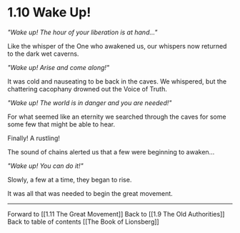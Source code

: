 # 1.10 Wake Up!
_"Wake up! The hour of your liberation is at hand..."_

Like the whisper of the One who awakened us, our whispers now returned to the dark wet caverns. 

_"Wake up! Arise and come along!"_

It was cold and nauseating to be back in the caves. We whispered, but the chattering cacophany drowned out the Voice of Truth. 

_"Wake up! The world is in danger and you are needed!"_

For what seemed like an eternity we searched through the caves for some some few that might be able to hear. 

Finally! A rustling! 

The sound of chains alerted us that a few were beginning to awaken... 

_"Wake up! You can do it!"_

Slowly, a few at a time, they began to rise.

It was all that was needed to begin the great movement. 

___

Forward to [[1.11 The Great Movement]]
Back to [[1.9 The Old Authorities]]
Back to table of contents [[The Book of Lionsberg]]